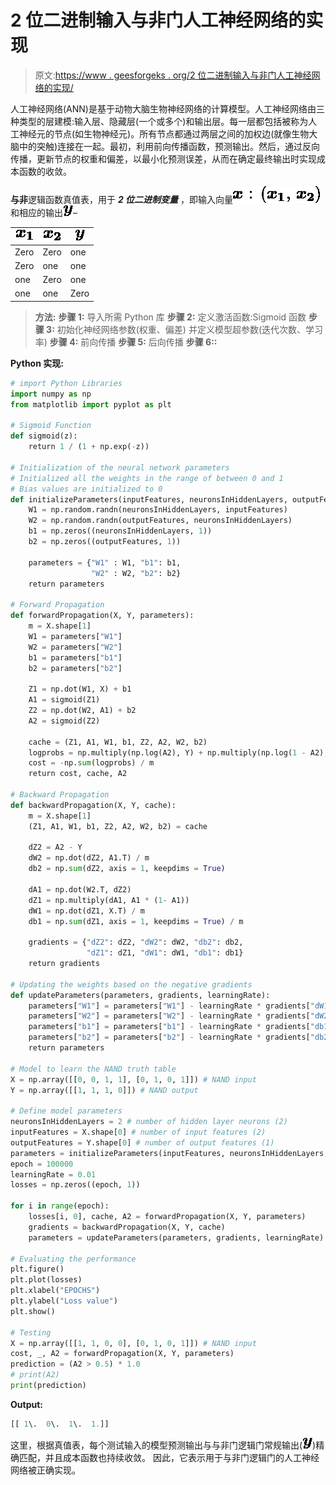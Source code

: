 # 2 位二进制输入与非门人工神经网络的实现

> 原文:[https://www . geesforgeks . org/2 位二进制输入与非门人工神经网络的实现/](https://www.geeksforgeeks.org/implementation-of-artificial-neural-network-for-nand-logic-gate-with-2-bit-binary-input/)

人工神经网络(ANN)是基于动物大脑生物神经网络的计算模型。人工神经网络由三种类型的层建模:输入层、隐藏层(一个或多个)和输出层。每一层都包括被称为人工神经元的节点(如生物神经元)。所有节点都通过两层之间的加权边(就像生物大脑中的突触)连接在一起。最初，利用前向传播函数，预测输出。然后，通过反向传播，更新节点的权重和偏差，以最小化预测误差，从而在确定最终输出时实现成本函数的收敛。

**与非**逻辑函数真值表，用于 ***2 位二进制变量*** ，即输入向量![$\boldsymbol{x} : (\boldsymbol{x_{1}}, \boldsymbol{x_{2}})$](img/78d53309f09fecf584615fd711306497.png "Rendered by QuickLaTeX.com")和相应的输出![$\boldsymbol{y}$](img/2a77d93c3050965e762fdc689edaab6e.png "Rendered by QuickLaTeX.com")–

| ![$\boldsymbol{x_{1}}$](img/4a0a3c212c46d96f633f15b9a7b33864.png "Rendered by QuickLaTeX.com") | ![$\boldsymbol{x_{2}}$](img/68ff94b5056f37ca7234d1bff5e655bf.png "Rendered by QuickLaTeX.com") | ![$\boldsymbol{y}$](img/2a77d93c3050965e762fdc689edaab6e.png "Rendered by QuickLaTeX.com") |
| --- | --- | --- |
| Zero | Zero | one |
| Zero | one | one |
| one | Zero | one |
| one | one | Zero |

> **方法:**
> **步骤 1:** 导入所需 Python 库
> **步骤 2:** 定义激活函数:Sigmoid 函数
> **步骤 3:** 初始化神经网络参数(权重、偏差)
> 并定义模型超参数(迭代次数、学习率)
> **步骤 4:** 前向传播
> **步骤 5:** 后向传播
> **步骤 6::**

**Python 实现:**

```py
# import Python Libraries
import numpy as np
from matplotlib import pyplot as plt

# Sigmoid Function
def sigmoid(z):
    return 1 / (1 + np.exp(-z))

# Initialization of the neural network parameters
# Initialized all the weights in the range of between 0 and 1
# Bias values are initialized to 0
def initializeParameters(inputFeatures, neuronsInHiddenLayers, outputFeatures):
    W1 = np.random.randn(neuronsInHiddenLayers, inputFeatures)
    W2 = np.random.randn(outputFeatures, neuronsInHiddenLayers)
    b1 = np.zeros((neuronsInHiddenLayers, 1))
    b2 = np.zeros((outputFeatures, 1))

    parameters = {"W1" : W1, "b1": b1,
                  "W2" : W2, "b2": b2}
    return parameters

# Forward Propagation
def forwardPropagation(X, Y, parameters):
    m = X.shape[1]
    W1 = parameters["W1"]
    W2 = parameters["W2"]
    b1 = parameters["b1"]
    b2 = parameters["b2"]

    Z1 = np.dot(W1, X) + b1
    A1 = sigmoid(Z1)
    Z2 = np.dot(W2, A1) + b2
    A2 = sigmoid(Z2)

    cache = (Z1, A1, W1, b1, Z2, A2, W2, b2)
    logprobs = np.multiply(np.log(A2), Y) + np.multiply(np.log(1 - A2), (1 - Y))
    cost = -np.sum(logprobs) / m
    return cost, cache, A2

# Backward Propagation
def backwardPropagation(X, Y, cache):
    m = X.shape[1]
    (Z1, A1, W1, b1, Z2, A2, W2, b2) = cache

    dZ2 = A2 - Y
    dW2 = np.dot(dZ2, A1.T) / m
    db2 = np.sum(dZ2, axis = 1, keepdims = True)

    dA1 = np.dot(W2.T, dZ2)
    dZ1 = np.multiply(dA1, A1 * (1- A1))
    dW1 = np.dot(dZ1, X.T) / m
    db1 = np.sum(dZ1, axis = 1, keepdims = True) / m

    gradients = {"dZ2": dZ2, "dW2": dW2, "db2": db2,
                 "dZ1": dZ1, "dW1": dW1, "db1": db1}
    return gradients

# Updating the weights based on the negative gradients
def updateParameters(parameters, gradients, learningRate):
    parameters["W1"] = parameters["W1"] - learningRate * gradients["dW1"]
    parameters["W2"] = parameters["W2"] - learningRate * gradients["dW2"]
    parameters["b1"] = parameters["b1"] - learningRate * gradients["db1"]
    parameters["b2"] = parameters["b2"] - learningRate * gradients["db2"]
    return parameters

# Model to learn the NAND truth table 
X = np.array([[0, 0, 1, 1], [0, 1, 0, 1]]) # NAND input
Y = np.array([[1, 1, 1, 0]]) # NAND output

# Define model parameters
neuronsInHiddenLayers = 2 # number of hidden layer neurons (2)
inputFeatures = X.shape[0] # number of input features (2)
outputFeatures = Y.shape[0] # number of output features (1)
parameters = initializeParameters(inputFeatures, neuronsInHiddenLayers, outputFeatures)
epoch = 100000
learningRate = 0.01
losses = np.zeros((epoch, 1))

for i in range(epoch):
    losses[i, 0], cache, A2 = forwardPropagation(X, Y, parameters)
    gradients = backwardPropagation(X, Y, cache)
    parameters = updateParameters(parameters, gradients, learningRate)

# Evaluating the performance
plt.figure()
plt.plot(losses)
plt.xlabel("EPOCHS")
plt.ylabel("Loss value")
plt.show()

# Testing
X = np.array([[1, 1, 0, 0], [0, 1, 0, 1]]) # NAND input
cost, _, A2 = forwardPropagation(X, Y, parameters)
prediction = (A2 > 0.5) * 1.0
# print(A2)
print(prediction)
```

**Output:**

```py
[[ 1\.  0\.  1\.  1.]]

```

这里，根据真值表，每个测试输入的模型预测输出与与非门逻辑门常规输出(![$\boldsymbol{y}$](img/2a77d93c3050965e762fdc689edaab6e.png "Rendered by QuickLaTeX.com"))精确匹配，并且成本函数也持续收敛。
因此，它表示用于与非门逻辑门的人工神经网络被正确实现。